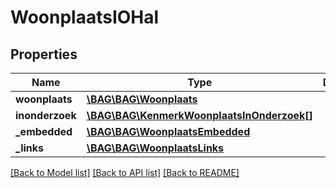 # WoonplaatsIOHal

## Properties
Name | Type | Description | Notes
------------ | ------------- | ------------- | -------------
**woonplaats** | [**\BAG\BAG\Woonplaats**](Woonplaats.md) |  | 
**inonderzoek** | [**\BAG\BAG\KenmerkWoonplaatsInOnderzoek[]**](KenmerkWoonplaatsInOnderzoek.md) |  | [optional] 
**_embedded** | [**\BAG\BAG\WoonplaatsEmbedded**](WoonplaatsEmbedded.md) |  | [optional] 
**_links** | [**\BAG\BAG\WoonplaatsLinks**](WoonplaatsLinks.md) |  | [optional] 

[[Back to Model list]](../../README.md#documentation-for-models) [[Back to API list]](../../README.md#documentation-for-api-endpoints) [[Back to README]](../../README.md)

